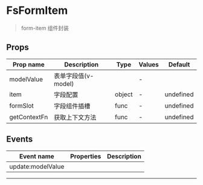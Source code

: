 # FsFormItem

> form-item 组件封装

## Props

| Prop name    | Description         | Type   | Values | Default   |
| ------------ | ------------------- | ------ | ------ | --------- |
| modelValue   | 表单字段值(v-model) |        | -      |           |
| item         | 字段配置            | object | -      | undefined |
| formSlot     | 字段组件插槽        | func   | -      | undefined |
| getContextFn | 获取上下文方法      | func   | -      | undefined |

## Events

| Event name        | Properties | Description |
| ----------------- | ---------- | ----------- |
| update:modelValue |            |

---
